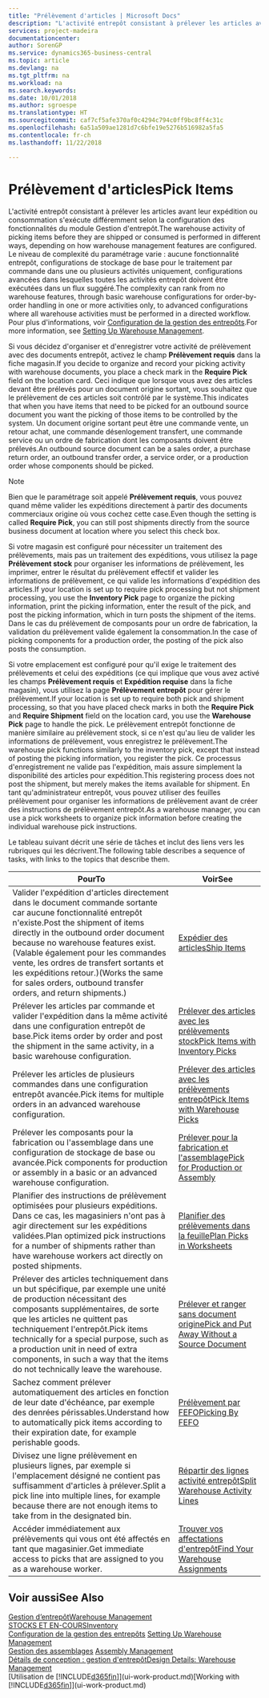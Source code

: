 ```yaml
---
title: "Prélèvement d'articles | Microsoft Docs"
description: "L'activité entrepôt consistant à prélever les articles avant leur expédition ou consommation s'exécute différemment selon la configuration des fonctionnalités du module Gestion d'entrepôt. Le niveau de complexité du [paramétrage](../configure-warehouse-processes.md) varie : aucune fonctionnalité entrepôt, configurations de stockage de base pour le traitement par commande dans une ou plusieurs activités uniquement, configurations avancées dans lesquelles toutes les activités entrepôt doivent être exécutées dans un flux suggéré."
services: project-madeira
documentationcenter: 
author: SorenGP
ms.service: dynamics365-business-central
ms.topic: article
ms.devlang: na
ms.tgt_pltfrm: na
ms.workload: na
ms.search.keywords: 
ms.date: 10/01/2018
ms.author: sgroespe
ms.translationtype: HT
ms.sourcegitcommit: caf7cf5afe370af0c4294c794c0ff9bc8ff4c31c
ms.openlocfilehash: 6a51a509ae1281d7c6bfe19e5276b516982a5fa5
ms.contentlocale: fr-ch
ms.lasthandoff: 11/22/2018

---
```

# <a name="pick-items"></a><span data-ttu-id="28774-104">Prélèvement d'articles</span><span class="sxs-lookup"><span data-stu-id="28774-104">Pick Items</span></span>
<span data-ttu-id="28774-105">L'activité entrepôt consistant à prélever les articles avant leur expédition ou consommation s'exécute différemment selon la configuration des fonctionnalités du module Gestion d'entrepôt.</span><span class="sxs-lookup"><span data-stu-id="28774-105">The warehouse activity of picking items before they are shipped or consumed is performed in different ways, depending on how warehouse management features are configured.</span></span> <span data-ttu-id="28774-106">Le niveau de complexité du paramétrage varie : aucune fonctionnalité entrepôt, configurations de stockage de base pour le traitement par commande dans une ou plusieurs activités uniquement, configurations avancées dans lesquelles toutes les activités entrepôt doivent être exécutées dans un flux suggéré.</span><span class="sxs-lookup"><span data-stu-id="28774-106">The complexity can rank from no warehouse features, through basic warehouse configurations for order-by-order handling in one or more activities only, to advanced configurations where all warehouse activities must be performed in a directed workflow.</span></span> <span data-ttu-id="28774-107">Pour plus d'informations, voir [Configuration de la gestion des entrepôts](warehouse-setup-warehouse.md).</span><span class="sxs-lookup"><span data-stu-id="28774-107">For more information, see [Setting Up Warehouse Management](warehouse-setup-warehouse.md).</span></span>

<span data-ttu-id="28774-108">Si vous décidez d'organiser et d'enregistrer votre activité de prélèvement avec des documents entrepôt, activez le champ **Prélèvement requis** dans la fiche magasin.</span><span class="sxs-lookup"><span data-stu-id="28774-108">If you decide to organize and record your picking activity with warehouse documents, you place a check mark in the **Require Pick** field on the location card.</span></span> <span data-ttu-id="28774-109">Ceci indique que lorsque vous avez des articles devant être prélevés pour un document origine sortant, vous souhaitez que le prélèvement de ces articles soit contrôlé par le système.</span><span class="sxs-lookup"><span data-stu-id="28774-109">This indicates that when you have items that need to be picked for an outbound source document you want the picking of those items to be controlled by the system.</span></span> <span data-ttu-id="28774-110">Un document origine sortant peut être une commande vente, un retour achat, une commande désenlogement transfert, une commande service ou un ordre de fabrication dont les composants doivent être prélevés.</span><span class="sxs-lookup"><span data-stu-id="28774-110">An outbound source document can be a sales order, a purchase return order, an outbound transfer order, a service order, or a production order whose components should be picked.</span></span>

> [!NOTE]
> <span data-ttu-id="28774-111">Bien que le paramétrage soit appelé **Prélèvement requis**, vous pouvez quand même valider les expéditions directement à partir des documents commerciaux origine où vous cochez cette case.</span><span class="sxs-lookup"><span data-stu-id="28774-111">Even though the setting is called **Require Pick**, you can still post shipments directly from the source business document at location where you select this check box.</span></span>

<span data-ttu-id="28774-112">Si votre magasin est configuré pour nécessiter un traitement des prélèvements, mais pas un traitement des expéditions, vous utilisez la page **Prélèvement stock** pour organiser les informations de prélèvement, les imprimer, entrer le résultat du prélèvement effectif et valider les informations de prélèvement, ce qui valide les informations d'expédition des articles.</span><span class="sxs-lookup"><span data-stu-id="28774-112">If your location is set up to require pick processing but not shipment processing, you use the **Inventory Pick** page to organize the picking information, print the picking information, enter the result of the pick, and post the picking information, which in turn posts the shipment of the items.</span></span> <span data-ttu-id="28774-113">Dans le cas du prélèvement de composants pour un ordre de fabrication, la validation du prélèvement valide également la consommation.</span><span class="sxs-lookup"><span data-stu-id="28774-113">In the case of picking components for a production order, the posting of the pick also posts the consumption.</span></span>

<span data-ttu-id="28774-114">Si votre emplacement est configuré pour qu'il exige le traitement des prélèvements et celui des expéditions (ce qui implique que vous avez activé les champs **Prélèvement requis** et **Expédition requise** dans la fiche magasin), vous utilisez la page **Prélèvement entrepôt** pour gérer le prélèvement.</span><span class="sxs-lookup"><span data-stu-id="28774-114">If your location is set up to require both pick and shipment processing, so that you have placed check marks in both the **Require Pick** and **Require Shipment** field on the location card, you use the **Warehouse Pick** page to handle the pick.</span></span> <span data-ttu-id="28774-115">Le prélèvement entrepôt fonctionne de manière similaire au prélèvement stock, si ce n'est qu'au lieu de valider les informations de prélèvement, vous enregistrez le prélèvement.</span><span class="sxs-lookup"><span data-stu-id="28774-115">The warehouse pick functions similarly to the inventory pick, except that instead of posting the picking information, you register the pick.</span></span> <span data-ttu-id="28774-116">Ce processus d'enregistrement ne valide pas l'expédition, mais assure simplement la disponibilité des articles pour expédition.</span><span class="sxs-lookup"><span data-stu-id="28774-116">This registering process does not post the shipment, but merely makes the items available for shipment.</span></span> <span data-ttu-id="28774-117">En tant qu'administrateur entrepôt, vous pouvez utiliser des feuilles prélèvement pour organiser les informations de prélèvement avant de créer des instructions de prélèvement entrepôt.</span><span class="sxs-lookup"><span data-stu-id="28774-117">As a warehouse manager, you can use a pick worksheets to organize pick information before creating the individual warehouse pick instructions.</span></span>

<span data-ttu-id="28774-118">Le tableau suivant décrit une série de tâches et inclut des liens vers les rubriques qui les décrivent.</span><span class="sxs-lookup"><span data-stu-id="28774-118">The following table describes a sequence of tasks, with links to the topics that describe them.</span></span>   

|<span data-ttu-id="28774-119">**Pour**</span><span class="sxs-lookup"><span data-stu-id="28774-119">**To**</span></span>|<span data-ttu-id="28774-120">**Voir**</span><span class="sxs-lookup"><span data-stu-id="28774-120">**See**</span></span>|
|------------|-------------|  
|<span data-ttu-id="28774-121">Valider l'expédition d'articles directement dans le document commande sortante car aucune fonctionnalité entrepôt n'existe.</span><span class="sxs-lookup"><span data-stu-id="28774-121">Post the shipment of items directly in the outbound order document because no warehouse features exist.</span></span> <span data-ttu-id="28774-122">(Valable également pour les commandes vente, les ordres de transfert sortants et les expéditions retour.)</span><span class="sxs-lookup"><span data-stu-id="28774-122">(Works the same for sales orders, outbound transfer orders, and return shipments.)</span></span>|[<span data-ttu-id="28774-123">Expédier des articles</span><span class="sxs-lookup"><span data-stu-id="28774-123">Ship Items</span></span>](warehouse-how-ship-items.md)|  
|<span data-ttu-id="28774-124">Prélever les articles par commande et valider l'expédition dans la même activité dans une configuration entrepôt de base.</span><span class="sxs-lookup"><span data-stu-id="28774-124">Pick items order by order and post the shipment in the same activity, in a basic warehouse configuration.</span></span>|[<span data-ttu-id="28774-125">Prélever des articles avec les prélèvements stock</span><span class="sxs-lookup"><span data-stu-id="28774-125">Pick Items with Inventory Picks</span></span>](warehouse-how-to-pick-items-with-inventory-picks.md)|
|<span data-ttu-id="28774-126">Prélever les articles de plusieurs commandes dans une configuration entrepôt avancée.</span><span class="sxs-lookup"><span data-stu-id="28774-126">Pick items for multiple orders in an advanced warehouse configuration.</span></span>|[<span data-ttu-id="28774-127">Prélever des articles avec les prélèvements entrepôt</span><span class="sxs-lookup"><span data-stu-id="28774-127">Pick Items with Warehouse Picks</span></span>](warehouse-how-to-pick-items-for-warehouse-shipment.md)|  
|<span data-ttu-id="28774-128">Prélever les composants pour la fabrication ou l'assemblage dans une configuration de stockage de base ou avancée.</span><span class="sxs-lookup"><span data-stu-id="28774-128">Pick components for production or assembly in a basic or an advanced warehouse configuration.</span></span>|[<span data-ttu-id="28774-129">Prélever pour la fabrication et l'assemblage</span><span class="sxs-lookup"><span data-stu-id="28774-129">Pick for Production or Assembly</span></span>](warehouse-how-to-pick-for-production.md)|  
|<span data-ttu-id="28774-130">Planifier des instructions de prélèvement optimisées pour plusieurs expéditions. Dans ce cas, les magasiniers n'ont pas à agir directement sur les expéditions validées.</span><span class="sxs-lookup"><span data-stu-id="28774-130">Plan optimized pick instructions for a number of shipments rather than have warehouse workers act directly on posted shipments.</span></span>|[<span data-ttu-id="28774-131">Planifier des prélèvements dans la feuille</span><span class="sxs-lookup"><span data-stu-id="28774-131">Plan Picks in Worksheets</span></span>](warehouse-how-to-plan-picks-in-worksheets.md)|  
|<span data-ttu-id="28774-132">Prélever des articles techniquement dans un but spécifique, par exemple une unité de production nécessitant des composants supplémentaires, de sorte que les articles ne quittent pas techniquement l'entrepôt.</span><span class="sxs-lookup"><span data-stu-id="28774-132">Pick items technically for a special purpose, such as a production unit in need of extra components, in such a way that the items do not technically leave the warehouse.</span></span>|[<span data-ttu-id="28774-133">Prélever et ranger sans document origine</span><span class="sxs-lookup"><span data-stu-id="28774-133">Pick and Put Away Without a Source Document</span></span>](warehouse-how-to-create-put-aways-from-internal-put-aways.md)|
|<span data-ttu-id="28774-134">Sachez comment prélever automatiquement des articles en fonction de leur date d'échéance, par exemple des denrées périssables.</span><span class="sxs-lookup"><span data-stu-id="28774-134">Understand how to automatically pick items according to their expiration date, for example perishable goods.</span></span>|[<span data-ttu-id="28774-135">Prélèvement par FEFO</span><span class="sxs-lookup"><span data-stu-id="28774-135">Picking By FEFO</span></span>](warehouse-picking-by-fefo.md)|
|<span data-ttu-id="28774-136">Divisez une ligne prélèvement en plusieurs lignes, par exemple si l'emplacement désigné ne contient pas suffisamment d'articles à prélever.</span><span class="sxs-lookup"><span data-stu-id="28774-136">Split a pick line into multiple lines, for example because there are not enough items to take from in the designated bin.</span></span>|[<span data-ttu-id="28774-137">Répartir des lignes activité entrepôt</span><span class="sxs-lookup"><span data-stu-id="28774-137">Split Warehouse Activity Lines</span></span>](warehouse-how-to-split-warehouse-activity-lines.md)|
|<span data-ttu-id="28774-138">Accéder immédiatement aux prélèvements qui vous ont été affectés en tant que magasinier.</span><span class="sxs-lookup"><span data-stu-id="28774-138">Get immediate access to picks that are assigned to you as a warehouse worker.</span></span>|[<span data-ttu-id="28774-139">Trouver vos affectations d'entrepôt</span><span class="sxs-lookup"><span data-stu-id="28774-139">Find Your Warehouse Assignments</span></span>](warehouse-how-to-find-your-warehouse-assignments.md)|  

## <a name="see-also"></a><span data-ttu-id="28774-140">Voir aussi</span><span class="sxs-lookup"><span data-stu-id="28774-140">See Also</span></span>  
[<span data-ttu-id="28774-141">Gestion d’entrepôt</span><span class="sxs-lookup"><span data-stu-id="28774-141">Warehouse Management</span></span>](warehouse-manage-warehouse.md)  
[<span data-ttu-id="28774-142">STOCKS ET EN-COURS</span><span class="sxs-lookup"><span data-stu-id="28774-142">Inventory</span></span>](inventory-manage-inventory.md)  
<span data-ttu-id="28774-143">[Configuration de la gestion des entrepôts](warehouse-setup-warehouse.md)   </span><span class="sxs-lookup"><span data-stu-id="28774-143">[Setting Up Warehouse Management](warehouse-setup-warehouse.md)   </span></span>  
<span data-ttu-id="28774-144">[Gestion des assemblages](assembly-assemble-items.md)  </span><span class="sxs-lookup"><span data-stu-id="28774-144">[Assembly Management](assembly-assemble-items.md)  </span></span>  
[<span data-ttu-id="28774-145">Détails de conception : gestion d'entrepôt</span><span class="sxs-lookup"><span data-stu-id="28774-145">Design Details: Warehouse Management</span></span>](design-details-warehouse-management.md)  
<span data-ttu-id="28774-146">[Utilisation de [!INCLUDE[d365fin](includes/d365fin_md.md)]](ui-work-product.md)</span><span class="sxs-lookup"><span data-stu-id="28774-146">[Working with [!INCLUDE[d365fin](includes/d365fin_md.md)]](ui-work-product.md)</span></span>

